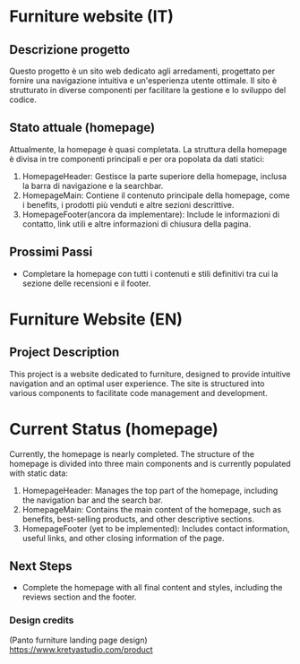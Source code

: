 # Furniture website (IT)

## Descrizione progetto

Questo progetto è un sito web dedicato agli arredamenti, progettato per fornire una navigazione intuitiva e un'esperienza utente ottimale. Il sito è strutturato in diverse componenti per facilitare la gestione e lo sviluppo del codice.

## Stato attuale (homepage)

Attualmente, la homepage è quasi completata. La struttura della homepage è divisa in tre componenti principali e per ora popolata da dati statici:

1) HomepageHeader: Gestisce la parte superiore della homepage, inclusa la barra di navigazione e la searchbar.
2) HomepageMain: Contiene il contenuto principale della homepage, come i benefits, i prodotti più venduti e altre sezioni descrittive.
3) HomepageFooter(ancora da implementare): Include le informazioni di contatto, link utili e altre informazioni di chiusura della pagina.

## Prossimi Passi
- Completare la homepage con tutti i contenuti e stili definitivi tra cui la sezione delle recensioni e il footer.

# Furniture Website (EN)
## Project Description
This project is a website dedicated to furniture, designed to provide intuitive navigation and an optimal user experience. The site is structured into various components to facilitate code management and development.

# Current Status (homepage)
Currently, the homepage is nearly completed. The structure of the homepage is divided into three main components and is currently populated with static data:

1) HomepageHeader: Manages the top part of the homepage, including the navigation bar and the search bar.
2) HomepageMain: Contains the main content of the homepage, such as benefits, best-selling products, and other descriptive sections.
3) HomepageFooter (yet to be implemented): Includes contact information, useful links, and other closing information of the page.

## Next Steps
- Complete the homepage with all final content and styles, including the reviews section and the footer.

### Design credits
(Panto furniture landing page design) https://www.kretyastudio.com/product